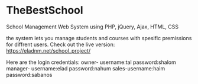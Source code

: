 # TheBestSchool

School Management Web System using PHP, jQuery, Ajax, HTML, CSS

the system lets you manage students and courses with spesific premissions for diffrent users.
Check out the live version:
https://eladnm.net/school_project/

Here are the login credentials:
owner- username:tal password:shalom
manager- username:elad password:nahum
sales-username:haim password:sabanos

